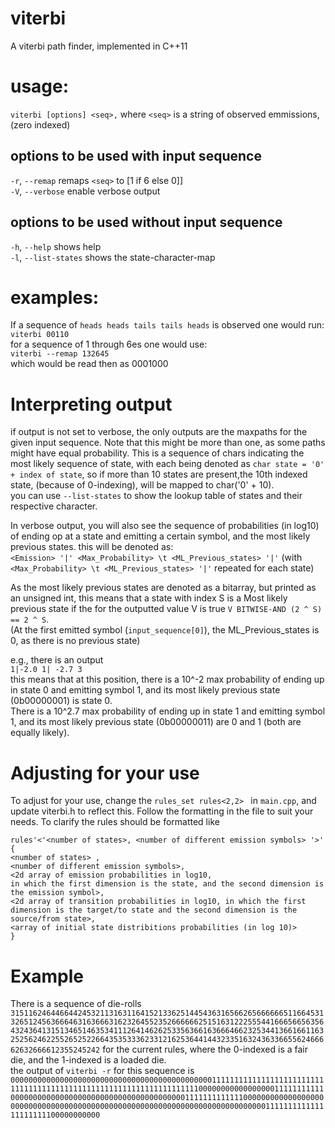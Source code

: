# viterbi
A viterbi path finder, implemented in C++11

# usage: 
`viterbi [options] <seq>,`
where `<seq>` is a string of observed emmissions, (zero indexed)
## options to be used with input sequence
  `-r`, `--remap` 	remaps `<seq>` to [1 if 6 else 0]]  
  `-V`, `--verbose` enable verbose output  
## options to be used without input sequence
  `-h`, `--help`	 shows help  
  `-l`, `--list-states` shows the state-character-map
  

  


# examples:
If a sequence of `heads heads tails tails heads` is observed one would run:  
`viterbi 00110`  
for a sequence of 1 through 6es one would use:  
`viterbi --remap 132645`  
which would be read then as 0001000


# Interpreting output
if output is not set to verbose, the only outputs are the maxpaths for the given input sequence. Note that this might be more than one, as some paths might have equal probability. This is a sequence of chars indicating the most likely sequence of state, with each being denoted as `char state = '0' + index of state`, so if more than 10 states are present,the 10th indexed state, (because of 0-indexing), will be mapped to char('0' + 10).  
you can use `--list-states` to show the lookup table of states and their respective character.



In verbose output, you will also see the sequence of probabilities (in log10) of ending op at a state and emitting a certain symbol, and the most likely previous states.
this will be denoted as:  
`<Emission> '|' <Max_Probability> \t <ML_Previous_states> '|'` (with ` <Max_Probability> \t <ML_Previous_states> '|' ` repeated for each state)


As the most likely previous states are denoted as a bitarray, but printed as an unsigned int, this means that a state with index S is a Most likely previous state if the for the outputted value V is true `V BITWISE-AND (2 ^ S) == 2 ^ S`.  
(At the first emitted symbol (`input_sequence[0]`), the ML_Previous_states is 0, as there is no previous state)  

e.g., there is an output  
`1|-2.0 1| -2.7 3`  
this means that at this position, there is a 10^-2 max probability of ending up in state 0 and emitting symbol 1, and its most likely previous state (0b00000001) is state 0.  
There is a 10^2.7 max probability of ending up in state 1 and emitting symbol 1, and its most likely previous state (0b00000011) are 0 and 1 (both are equally likely).
  
# Adjusting for your use
To adjust for your use, change the `rules_set rules<2,2> ` in `main.cpp`, and update viterbi.h to reflect this. Follow the formatting in the file to suit your needs. To clarify the rules should be formatted like 
```
rules'<'<number of states>, <number of different emission symbols> '>' { 
<number of states> ,
<number of different emission symbols>,
<2d array of emission probabilities in log10, 
in which the first dimension is the state, and the second dimension is the emission symbol>,
<2d array of transition probabilities in log10, in which the first dimension is the target/to state and the second dimension is the source/from state>,
<array of initial state distribitions probabilities (in log 10)>
}
```



# Example
There is a sequence of die-rolls `315116246446644245321131631164152133625144543631656626566666651166453132651245636664631636663162326455235266666625151631222555441666566563564324364131513465146353411126414626253356366163666466232534413661661163252562462255265252266435353336233121625364414432335163243633665562466662632666612355245242` for the current rules, where the 0-indexed is a fair die, and the 1-indexed is a loaded die.  
the output of `viterbi -r` for this sequence is 
`000000000000000000000000000000000000000000000111111111111111111111111111111111111111111111111111111111111111111100000000000000000111111111110000000000000000000000000000000000000001111111111111000000000000000000000000000000000000000000000000000000000000000000000000000111111111111111111111100000000000`
